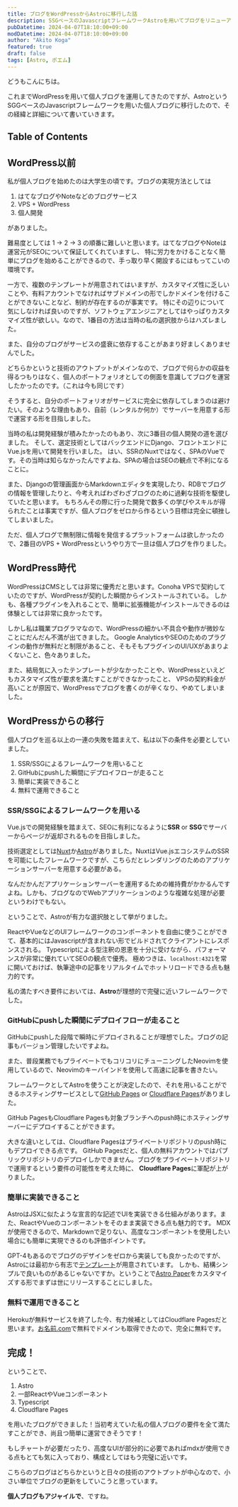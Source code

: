 ```yaml
---
title: ブログをWordPressからAstroに移行した話
description: SSGベースのJavascriptフレームワークAstroを用いてブログをリニューアルした経緯と詳細について説明します。
pubDatetime: 2024-04-07T18:10:00+09:00
modDatetime: 2024-04-07T18:10:00+09:00
author: "Akito Koga"
featured: true
draft: false
tags: [Astro, ポエム]
---
```


どうもこんにちは。

これまでWordPressを用いて個人ブログを運用してきたのですが、AstroというSGGベースのJavascriptフレームワークを用いた個人ブログに移行したので、その経緯と詳細について書いていきます。

## Table of Contents

## WordPress以前

私が個人ブログを始めたのは大学生の頃です。ブログの実現方法としては

1. はてなブログやNoteなどのブログサービス
1. VPS + WordPress
1. 個人開発

がありました。

難易度としては 1 → 2 → 3 の順番に難しいと思います。はてなブログやNoteは運営元がSEOについて保証してくれていますし、
特に労力をかけることなく簡単にブログを始めることができるので、手っ取り早く開設するにはもってこいの環境です。

一方で、複数のテンプレートが用意されてはいますが、カスタマイズ性に乏しいことや、有料アカウントでなければサブドメインの形でしかドメインを付けることができないことなど、制約が存在するのが事実です。
特にその辺りについて気にしなければ良いのですが、ソフトウェアエンジニアとしてはやっぱりカスタマイズ性が欲しい。なので、1番目の方法は当時の私の選択肢からはハズレました。

また、自分のブログがサービスの盛衰に依存することがあまり好ましくありませんでした。

どちらかというと技術のアウトプットがメインなので、ブログで何らかの収益を得るつもりはなく、個人のポートフォリオとしての側面を意識してブログを運営したかったのです。（これは今も同じです）

そうすると、自分のポートフォリオがサービスに完全に依存してしまうのは避けたい。そのような理由もあり、自前（レンタルか何か）でサーバーを用意する形で運営する形を目指しました。

当時の私は開発経験が積みたかったのもあり、次に3番目の個人開発の道を選びました。
そして、選定技術としてはバックエンドにDjango、フロントエンドにVue.jsを用いて開発を行いました。
はい、SSRのNuxtではなく、SPAのVueです。その当時は知らなかったんですよね、SPAの場合はSEOの観点で不利になることに。

また、Djangoの管理画面からMarkdownエディタを実現したり、RDBでブログの情報を管理したりと、今考えればわざわざブログのために過剰な技術を駆使していたと思います。
もちろんその際に行った開発で数多くの学びやスキルが得られたことは事実ですが、個人ブログをゼロから作るという目標は完全に頓挫してしまいました。

ただ、個人ブログで無制限に情報を発信するプラットフォームは欲しかったので、2番目のVPS + WordPressというやり方で一旦は個人ブログを作りました。

## WordPress時代

WordPressはCMSとしては非常に優秀だと思います。Conoha VPSで契約していたのですが、WordPressが契約した瞬間からインストールされている。
しかも、各種プラグインを入れることで、簡単に拡張機能がインストールできるのは体験としては非常に良かったです。

しかし私は職業プログラマなので、WordPressの細かい不具合や動作が微妙なことにだんだん不満が出てきました。
Google AnalyticsやSEOのためのプラグインの動作が無料だと制限があること、そもそもプラグインのUI/UXがあまりよくないこと、色々ありました。

また、結局気に入ったテンプレートが少なかったことや、WordPressといえどもカスタマイズ性が要求を満たすことができなかったこと、
VPSの契約料金が高いことが原因で、WordPressでブログを書くのが辛くなり、やめてしまいました。

## WordPressからの移行

個人ブログを巡る以上の一連の失敗を踏まえて、私は以下の条件を必要としていました。

1. SSR/SSGによるフレームワークを用いること
1. GitHubにpushした瞬間にデプロイフローが走ること
1. 簡単に実装できること
1. 無料で運用できること

### SSR/SSGによるフレームワークを用いる

Vue.jsでの開発経験を踏まえて、SEOに有利になるように**SSR** or **SSG**でサーバーからページが返却されるものを目指しました。

技術選定としては[Nuxt](https://nuxt.com/)か[Astro](https://astro.build/)がありました。NuxtはVue.jsエコシステムのSSRを可能にしたフレームワークですが、こちらだとレンダリングのためのアプリケーションサーバーを用意する必要がある。

なんだかんだアプリケーションサーバーを運用するための維持費がかかるんですよね。しかも、ブログなのでWebアプリケーションのような複雑な処理が必要というわけでもない。

ということで、Astroが有力な選択肢として挙がりました。

ReactやVueなどのUIフレームワークのコンポーネントを自由に使うことができて、基本的にはJavascriptが含まれない形でビルドされてクライアントにレスポンスされる。
Typescriptによる型注釈の恩恵を十分に受けながら、パフォーマンスが非常に優れていてSEOの観点で優秀。
極めつきは、`localhost:4321`を常に開いておけば、執筆途中の記事をリアルタイムでホットリロードできる点も魅力的です。

私の満たすべき要件においては、**Astro**が理想的で完璧に近いフレームワークでした。

### GitHubにpushした瞬間にデプロイフローが走ること

GitHubにpushした段階で瞬時にデプロイされることが理想でした。ブログの記事もバージョン管理したいですよね。

また、普段業務でもプライベートでもコリコリにチューニングしたNeovimを使用しているので、Neovimのキーバインドを使用して高速に記事を書きたい。

フレームワークとしてAstroを使うことが決定したので、それを用いることができるホスティングサービスとして[GitHub Pages](https://pages.github.com/) or [Cloudflare Pages](https://pages.cloudflare.com/)がありました。

GitHub PagesもCloudflare Pagesも対象ブランチへのpush時にホスティングサーバーにデプロイすることができます。

大きな違いとしては、Cloudflare Pagesはプライベートリポジトリのpush時にもデプロイできる点です。
GitHub Pagesだと、個人の無料アカウントではパブリックリポジトリのデプロイしかできません。ブログをプライベートリポジトリで運用するという要件の可能性を考えた時に、
**Cloudflare Pages**に軍配が上がりました。

### 簡単に実装できること

AstroはJSXに似たような宣言的な記述でUIを実装できる仕組みがあります。また、ReactやVueのコンポーネントをそのまま実装できる点も魅力的です。
MDXが使用できるので、Markdownで足りない、高度なコンポーネントを使用したい場合にも簡単に実現できるのも評価ポイントです。

GPT-4もあるのでブログのデザインをゼロから実装しても良かったのですが、Astroには最初から有志で[テンプレート](https://astro.build/themes/)が用意されています。
しかも、結構シンプルで良いものがあるじゃないですか。ということで[Astro Paper](https://astro.build/themes/details/astropaper/)をカスタマイズする形でまずは世にリリースすることにしました。

### 無料で運用できること

Herokuが無料サービスを終了した今、有力候補としてはCloudflare Pagesだと思います。[お名前.com](https://www.onamae.com/)で無料でドメインも取得できたので、完全に無料です。

## 完成！

ということで、

1. Astro
1. 一部ReactやVueコンポーネント
1. Typescript
1. Cloudflare Pages

を用いたブログができました！当初考えていた私の個人ブログの要件を全て満たすことができ、尚且つ簡単に運営できそうです！

もしチャートが必要だったり、高度なUIが部分的に必要であればmdxが使用できる点もとても気に入っており、構成としてはもう完璧に近いです。

こちらのブログはどちらかというと日々の技術のアウトプットが中心なので、小さい単位でブログの更新をしていこうと思っています。

**個人ブログもアジャイルで**、ですね。
